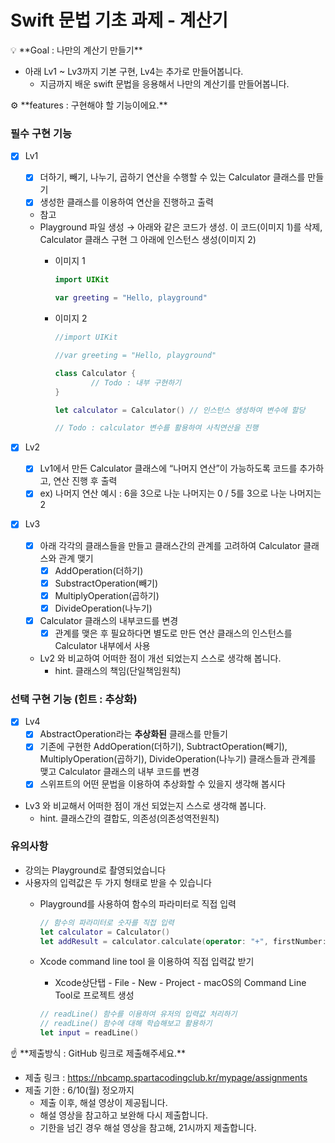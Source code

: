 # Swift 문법 기초 과제 - 계산기

<aside>
💡 **Goal : 나만의 계산기 만들기**

</aside>

- 아래 Lv1 ~ Lv3까지 기본 구현, Lv4는 추가로 만들어봅니다.
    - 지금까지 배운 swift 문법을 응용해서 나만의 계산기를 만들어봅니다.

<aside>
⚙ **features : 구현해야 할 기능이에요.**

</aside>

### 필수 구현 기능

- [x]  Lv1
    - [x]  더하기, 빼기, 나누기, 곱하기 연산을 수행할 수 있는 Calculator 클래스를 만들기
    - [x]  생성한 클래스를 이용하여 연산을 진행하고 출력
    - 참고
    - Playground 파일 생성 → 아래와 같은 코드가 생성. 이 코드(이미지 1)를 삭제, Calculator 클래스 구현
    그 아래에 인스턴스 생성(이미지 2)
        - 이미지 1
            
            ```swift
            import UIKit
            
            var greeting = "Hello, playground"
            ```
            
        - 이미지 2
            
            ```swift
            //import UIKit
            
            //var greeting = "Hello, playground"
            
            class Calculator {
            		// Todo : 내부 구현하기
            }
            
            let calculator = Calculator() // 인스턴스 생성하여 변수에 할당
            
            // Todo : calculator 변수를 활용하여 사칙연산을 진행
            ```
            
        
- [x]  Lv2
    - [x]  Lv1에서 만든 Calculator 클래스에 “나머지 연산”이 가능하도록 코드를 추가하고, 연산 진행 후 출력
    - [x]  ex) 나머지 연산 예시 : 6을 3으로 나눈 나머지는 0 / 5를 3으로 나눈 나머지는 2

- [x]  Lv3
    - [x]  아래 각각의 클래스들을 만들고 클래스간의 관계를 고려하여 Calculator 클래스와 관계 맺기
        - [x]  AddOperation(더하기)
        - [x]  SubstractOperation(빼기)
        - [x]  MultiplyOperation(곱하기)
        - [x]  DivideOperation(나누기)
    - [x]  Calculator 클래스의 내부코드를 변경
        - [x]  관계를 맺은 후 필요하다면 별도로 만든 연산 클래스의 인스턴스를 Calculator 내부에서 사용
    - Lv2 와 비교하여 어떠한 점이 개선 되었는지 스스로 생각해 봅니다.
        - hint. 클래스의 책임(단일책임원칙)
    

### 선택 구현 기능 (힌트 : 추상화)

- [x]  Lv4
    - [x]  AbstractOperation라는 **추상화된** 클래스를 만들기
    - [x]  기존에 구현한 AddOperation(더하기), SubtractOperation(빼기), MultiplyOperation(곱하기), DivideOperation(나누기) 클래스들과 관계를 맺고 Calculator 클래스의 내부 코드를 변경
    - [x]  스위프트의 어떤 문법을 이용하여 추상화할 수 있을지 생각해 봅시다
- Lv3 와 비교해서 어떠한 점이 개선 되었는지 스스로 생각해 봅니다.
    - hint. 클래스간의 결합도, 의존성(의존성역전원칙)

### 유의사항

- 강의는 Playground로 촬영되었습니다
- 사용자의 입력값은 두 가지 형태로 받을 수 있습니다
    - Playground를 사용하여 함수의 파라미터로 직접 입력
        
        ```swift
        // 함수의 파라미터로 숫자를 직접 입력
        let calculator = Calculator()
        let addResult = calculator.calculate(operator: "+", firstNumber: 10, secondNumber: 20)
        ```
        
    - Xcode command line tool 을 이용하여 직접 입력값 받기
        - Xcode상단탭 - File - New - Project - macOS의 Command Line Tool로 프로젝트 생성
        
        
        ```swift
        // readLine() 함수를 이용하여 유저의 입력값 처리하기
        // readLine() 함수에 대해 학습해보고 활용하기
        let input = readLine()
        ```
        
<aside>
☝ **제출방식 : GitHub 링크로 제출해주세요.**

</aside>

- 제출 링크 : https://nbcamp.spartacodingclub.kr/mypage/assignments
- 제출 기한 : 6/10(월) 정오까지
    - 제출 이후, 해설 영상이 제공됩니다.
    - 해설 영상을 참고하고 보완해 다시 제출합니다.
    - 기한을 넘긴 경우 해설 영상을 참고해, 21시까지 제출합니다.
